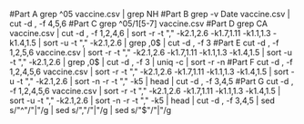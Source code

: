 #Part A
grep ^05 vaccine.csv | grep NH
#Part B
grep -v Date vaccine.csv | cut -d , -f 4,5,6
#Part C
grep ^05/1[5-7] vaccine.csv
#Part D
grep CA vaccine.csv | cut -d , -f 1,2,4,6 | sort -r -t  "," -k2.1,2.6 -k1.7,1.11 -k1.1,1.3 -k1.4,1.5 | sort -u -t "," -k2.1,2.6 | grep ,0$ | cut -d , -f 3
#Part E 
cut -d , -f 1,2,5,6 vaccine.csv | sort -r -t  "," -k2.1,2.6 -k1.7,1.11 -k1.1,1.3 -k1.4,1.5 | sort -u -t "," -k2.1,2.6 | grep ,0$ | cut -d , -f 3 | uniq -c | sort -r -n
#Part F
cut -d , -f 1,2,4,5,6 vaccine.csv | sort -r -t  "," -k2.1,2.6 -k1.7,1.11 -k1.1,1.3 -k1.4,1.5 | sort -u -t "," -k2.1,2.6 | sort -n -r -t "," -k5 | head | cut -d , -f 3,4,5
#Part G
cut -d , -f 1,2,4,5,6 vaccine.csv | sort -r -t  "," -k2.1,2.6 -k1.7,1.11 -k1.1,1.3 -k1.4,1.5 | sort -u -t "," -k2.1,2.6 | sort -n -r -t "," -k5 | head | cut -d , -f 3,4,5 | sed s/"^"/"|"/g | sed s/","/"|"/g | sed s/"$"/"|"/g
